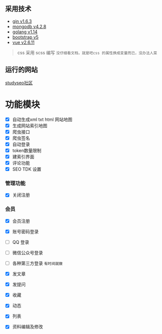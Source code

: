 ## 采用技术
- [gin v1.6.3](https://github.com/gin-gonic/gin)
- [mongodb v4.2.8](https://www.mongodb.com/)
- [golang v1.14](http://golang.org/)
- [bootstrap v5](https://v5.bootcss.com/)
- [vue v2.6.11](https://cn.vuejs.org/)

> css 采用 scss 编写 `没仔细看文档，就是吧css 的属性换成变量而已，没办法人菜`

## 运行的网站
[studyseo社区](https://studyseo.net/)

# 功能模块
- [x] 自动生成xml txt html 网站地图
- [x] 生成网站索引地图
- [x] 爬虫接口
- [x] 爬虫签名
- [x] 自动登录
- [x] token数量限制
- [x] 建索引界面
- [x] 评论功能
- [x] SEO TDK 设置
### 管理功能

- [x] 关闭注册

### 会员
- [x] 会员注册

- [x] 账号密码登录
- [ ] QQ 登录
- [ ] 微信公众号登录
- [ ] 各种第三方登录  `有时间就做`
- [x] 发文章
- [x] 发提问
- [x] 收藏
- [x] 动态
- [x] 列表
- [x] 资料编辑及修改